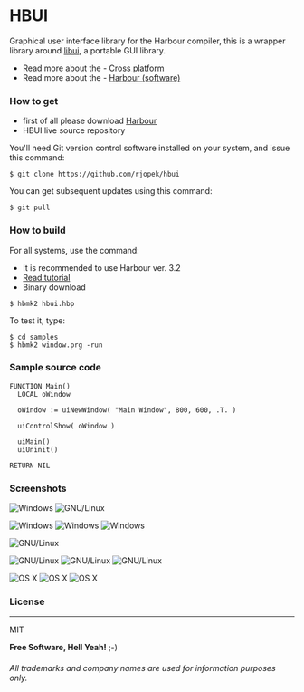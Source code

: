 # **HBUI**

Graphical user interface library for the Harbour compiler, this is a wrapper library around [libui](https://github.com/andlabs/libui), a portable GUI library.

- Read more about the - [Cross platform](https://en.wikipedia.org/wiki/Cross-platform)
- Read more about the - [Harbour (software)](https://en.wikipedia.org/wiki/Harbour_(software))

### How to get
- first of all please download [Harbour](https://github.com/harbour/core)
- HBUI live source repository

You'll need Git version control software installed on your system, and issue this command:
```
$ git clone https://github.com/rjopek/hbui
```
You can get subsequent updates using this command:

```
$ git pull
```

### How to build
For all systems, use the command:
- It is recommended to use Harbour ver. 3.2 
- [Read tutorial](https://github.com/rjopek/HBUI/blob/master/docs/tutorial/README.md)
- Binary download 

```
$ hbmk2 hbui.hbp
```
To test it, type:
```
$ cd samples
$ hbmk2 window.prg -run
```

### Sample source code
```harbour
FUNCTION Main()
  LOCAL oWindow

  oWindow := uiNewWindow( "Main Window", 800, 600, .T. )

  uiControlShow( oWindow )

  uiMain()
  uiUninit()

RETURN NIL
```

### Screenshots
![Windows](samples/window_window_samples_02.png "Windows 10 desktop")
![GNU/Linux](samples/window_ubuntu_samples_02.png "With family Linux Ubuntu desktop, based on GNOME")

![Windows](samples/window_window_01.png "Windows 10 desktop")
![Windows](samples/window_window_02.png "Windows 10 desktop")
![Windows](samples/window_window_03.png "Windows 10 desktop")

![GNU/Linux](samples/window_elementary.png "With family Linux Elementary desktop Pantheon, based on GNOME")

![GNU/Linux](samples/window_ubuntu_01.png "With family Linux Ubuntu desktop, based on GNOME")
![GNU/Linux](samples/window_ubuntu_02.png "With family Linux Ubuntu desktop, based on GNOME")
![GNU/Linux](samples/window_ubuntu_03.png "With family Linux Ubuntu desktop, based on GNOME")

![OS X](samples/window_darwin_01.png "Desktop Aqua in OS X  1/3")
![OS X](samples/window_darwin_02.png "Desktop Aqua in OS X  2/3")
![OS X](samples/window_darwin_03.png "Desktop Aqua in OS X  3/3")

### License
---
MIT

**Free Software, Hell Yeah!** ;-)

###### All trademarks and company names are used for information purposes only.
